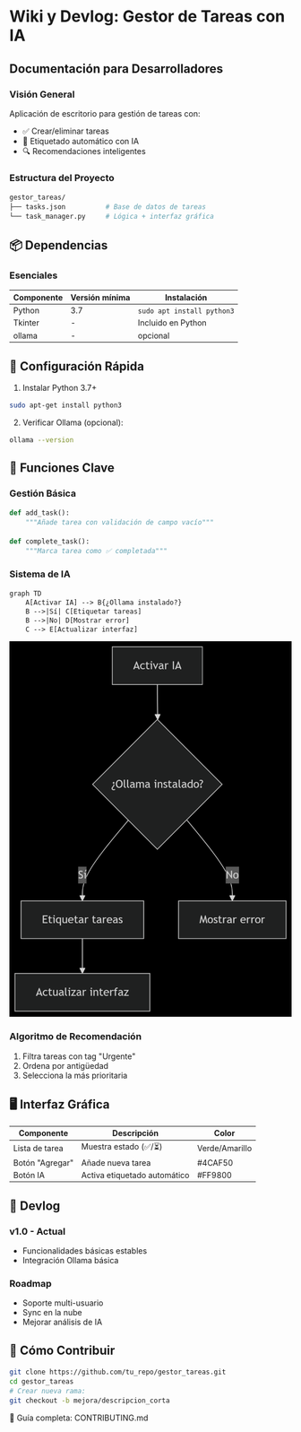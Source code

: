 # Wiki y Devlog: Gestor de Tareas con IA

## Documentación para Desarrolladores

### Visión General
Aplicación de escritorio para gestión de tareas con:
- ✅ Crear/eliminar tareas  
- 🤖 Etiquetado automático con IA  
- 🔍 Recomendaciones inteligentes  

### Estructura del Proyecto
```bash
gestor_tareas/
├── tasks.json          # Base de datos de tareas
└── task_manager.py     # Lógica + interfaz gráfica
```
## 📦 Dependencias

### Esenciales
| Componente | Versión mínima | Instalación |
|------------|----------------|-------------|
| Python     | 3.7            | `sudo apt install python3` |
| Tkinter    | -              | Incluido en Python |
| ollama   | -              | opcional |

## 🔧 Configuración Rápida
1. Instalar Python 3.7+
``` bash
sudo apt-get install python3
```
2. Verificar Ollama (opcional):
```bash
ollama --version
```
## 🧠 Funciones Clave

### Gestión Básica
```python
def add_task():
    """Añade tarea con validación de campo vacío"""
    
def complete_task():
    """Marca tarea como ✅ completada"""
```
### Sistema de IA
```
graph TD
    A[Activar IA] --> B{¿Ollama instalado?}
    B -->|Sí| C[Etiquetar tareas]
    B -->|No| D[Mostrar error]
    C --> E[Actualizar interfaz]
```
![alt text](deepseek_mermaid_20250502_feaaae.png)

### Algoritmo de Recomendación
1. Filtra tareas con tag "Urgente"
2. Ordena por antigüedad
3. Selecciona la más prioritaria

## 🖥️ Interfaz Gráfica
| Componente | Descripción | Color |
|------------|----------------|-------------|
| Lista de tarea| Muestra estado (✅/⏳) |Verde/Amarillo|
| Botón "Agregar"| Añade nueva tarea| #4CAF50 |
| Botón IA|Activa etiquetado automático	|#FF9800|

## 📅 Devlog

### v1.0 - Actual
- Funcionalidades básicas estables
- Integración Ollama básica
### Roadmap
- Soporte multi-usuario
- Sync en la nube
- Mejorar análisis de IA

## 🤝 Cómo Contribuir 
```bash 
git clone https://github.com/tu_repo/gestor_tareas.git
cd gestor_tareas
# Crear nueva rama:
git checkout -b mejora/descripcion_corta
```
📌 Guía completa: CONTRIBUTING.md



